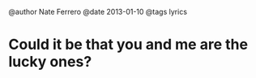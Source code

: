 @author Nate Ferrero
@date 2013-01-10
@tags lyrics

# Could it be that you and me are the lucky ones?